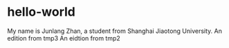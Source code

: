 # hello-world
My name is Junlang Zhan, a student from Shanghai Jiaotong University.
An edition from tmp3
An eidtion from tmp2

